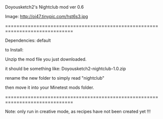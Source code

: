 Doyousketch2's Nightclub mod
ver 0.6

Image: http://oi47.tinypic.com/hst6s3.jpg

==============================================================================

Dependencies: default

to Install:

Unzip the mod file you just downloaded.

it should be something like: Doyousketch2-nightclub-1.0.zip

rename the new folder to simply read "nightclub"

then move it into your Minetest mods folder.

==============================================================================

Note: only run in creative mode, as recipes have not been created yet !!!
